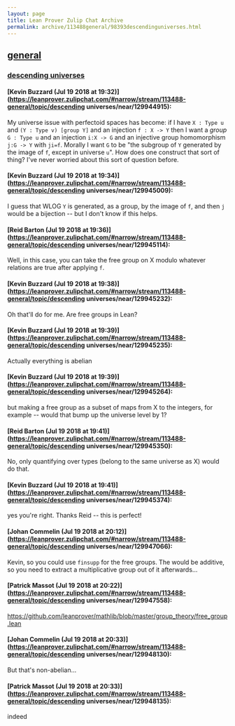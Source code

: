 ```yaml
---
layout: page
title: Lean Prover Zulip Chat Archive 
permalink: archive/113488general/98393descendinguniverses.html
---
```


## [general](index.html)
### [descending universes](98393descendinguniverses.html)

#### [Kevin Buzzard (Jul 19 2018 at 19:32)](https://leanprover.zulipchat.com/#narrow/stream/113488-general/topic/descending universes/near/129944915):
My universe issue with perfectoid spaces has become: if I have `X : Type u` and `(Y : Type v) [group Y]` and an injection `f : X -> Y` then I want a *group* `G : Type u` and an injection `i:X -> G` and an injective group homomorphism `j:G -> Y` with `ji=f`. Morally I want `G` to be "the subgroup of `Y` generated by the image of `f`, except in universe `u`". How does one construct that sort of thing? I've never worried about this sort of question before.

#### [Kevin Buzzard (Jul 19 2018 at 19:34)](https://leanprover.zulipchat.com/#narrow/stream/113488-general/topic/descending universes/near/129945009):
I guess that WLOG `Y` is generated, as a group, by the image of `f`, and then `j` would be a bijection -- but I don't know if this helps.

#### [Reid Barton (Jul 19 2018 at 19:36)](https://leanprover.zulipchat.com/#narrow/stream/113488-general/topic/descending universes/near/129945114):
Well, in this case, you can take the free group on X modulo whatever relations are true after applying `f`.

#### [Kevin Buzzard (Jul 19 2018 at 19:38)](https://leanprover.zulipchat.com/#narrow/stream/113488-general/topic/descending universes/near/129945232):
Oh that'll do for me. Are free groups in Lean?

#### [Kevin Buzzard (Jul 19 2018 at 19:39)](https://leanprover.zulipchat.com/#narrow/stream/113488-general/topic/descending universes/near/129945235):
Actually everything is abelian

#### [Kevin Buzzard (Jul 19 2018 at 19:39)](https://leanprover.zulipchat.com/#narrow/stream/113488-general/topic/descending universes/near/129945264):
but making a free group as a subset of maps from X to the integers, for example -- would that bump up the universe level by 1?

#### [Reid Barton (Jul 19 2018 at 19:41)](https://leanprover.zulipchat.com/#narrow/stream/113488-general/topic/descending universes/near/129945350):
No, only quantifying over types (belong to the same universe as X) would do that.

#### [Kevin Buzzard (Jul 19 2018 at 19:41)](https://leanprover.zulipchat.com/#narrow/stream/113488-general/topic/descending universes/near/129945374):
yes you're right. Thanks Reid -- this is perfect!

#### [Johan Commelin (Jul 19 2018 at 20:12)](https://leanprover.zulipchat.com/#narrow/stream/113488-general/topic/descending universes/near/129947066):
Kevin, so you could use `finsupp` for the free groups. The would be additive, so you need to extract a multiplicative group out of it afterwards...

#### [Patrick Massot (Jul 19 2018 at 20:22)](https://leanprover.zulipchat.com/#narrow/stream/113488-general/topic/descending universes/near/129947558):
https://github.com/leanprover/mathlib/blob/master/group_theory/free_group.lean

#### [Johan Commelin (Jul 19 2018 at 20:33)](https://leanprover.zulipchat.com/#narrow/stream/113488-general/topic/descending universes/near/129948130):
But that's non-abelian...

#### [Patrick Massot (Jul 19 2018 at 20:33)](https://leanprover.zulipchat.com/#narrow/stream/113488-general/topic/descending universes/near/129948135):
indeed


